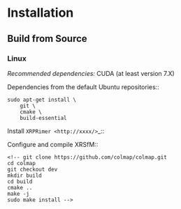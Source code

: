 

# Installation

## Build from Source

### Linux
*Recommended dependencies:* CUDA (at least version 7.X)

Dependencies from the default Ubuntu repositories::

    sudo apt-get install \
        git \
        cmake \
        build-essential



Install `XRPRimer <http://xxxx/>`_::

Configure and compile XRSfM::

    <!-- git clone https://github.com/colmap/colmap.git
    cd colmap
    git checkout dev
    mkdir build
    cd build
    cmake ..
    make -j
    sudo make install -->

 
